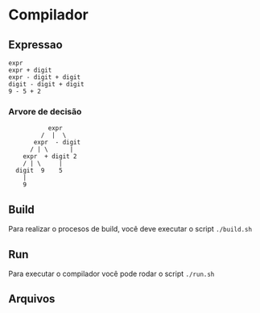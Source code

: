 # Compilador

## Expressao

```
expr
expr + digit
expr - digit + digit
digit - digit + digit
9 - 5 + 2
```

### Arvore de decisão

```
           expr
         /  |  \
       expr  - digit
      / | \      |
    expr  + digit 2
    / | \     |
  digit  9    5
    |
    9
```

## Build

Para realizar o procesos de build, você deve executar o script `./build.sh`

## Run

Para executar o compilador você pode rodar o script `./run.sh`

## Arquivos
